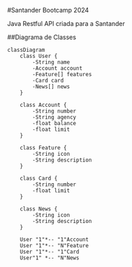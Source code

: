 #Santander Bootcamp 2024

Java Restful API criada para a Santander

##Diagrama de Classes

```mermaid
classDiagram
    class User {
        -String name
        -Account account
        -Feature[] features
        -Card card
        -News[] news
    }

    class Account {
        -String number
        -String agency
        -float balance
        -float limit
    }

    class Feature {
        -String icon
        -String description
    }

    class Card {
        -String number
        -float limit
    }

    class News {
        -String icon
        -String description
    }

    User "1"*-- "1"Account
    User "1"*-- "N"Feature
    User "1"*-- "1"Card
    User"1" *-- "N"News
```
